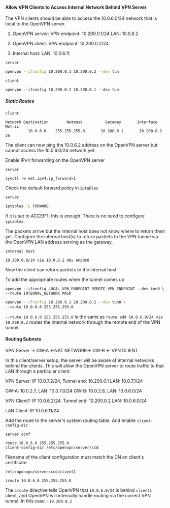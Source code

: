 
#### Allow VPN Clients to Access Internal Network Behind VPN Server

The VPN clients should be able to access the 10.0.6.0/24 network that is local to the OpenVPN server.

1. OpenVPN server:
	VPN endpoint: 10.200.0.1/24
	LAN: 10.0.6.2

2. OpenVPN client:
	VPN endpoint: 10.200.0.2/24

3. Internal host:
	LAN: 10.0.6.11

`server`
```bash
openvpn --ifconfig 10.200.0.1 10.200.0.2 --dev tun
```

`client`
```
openvpn --ifconfig 10.200.0.2 10.200.0.1 --dev tun
```
##### Static Routes

`client`
```
Network Destination        Netmask          Gateway       Interface  Metric
          10.0.6.0    255.255.255.0       10.200.0.1       10.200.0.2     26
```

The client can now ping the 10.0.6.2 address on the OpenVPN server but cannot access the 10.0.6.0/24 network yet.

Enable IPv4 forwarding on the OpenVPN server

`server`
```
sysctl -w net.ipv4.ip_forward=1
```

Check the default forward policy in `iptables`

`server`
```bash
iptables -L FORWARD
```

If it is set to ACCEPT, this is enough. There is no need to configure `iptables`.

The packets arrive but the internal host does not know where to return them yet. Configure the internal host(s) to return packets to the VPN tunnel via the OpenVPN LAN address serving as the gateway.

`internal host`
```
10.200.0.0/24 via 10.0.6.2 dev enp0s8
```

Now the client can return packets to the internal host

To add the appropriate routes when the tunnel comes up

```
openvpn --ifconfig LOCAL_VPN_ENDPOINT REMOTE_VPN_ENDPOINT --dev tun0 \
--route INTERNAL_NETWORK MASK
```

```bash
openvpn --ifconfig 10.200.0.1 10.200.0.2 --dev tun0 \
--route 10.0.6.0 255.255.255.0
```

`--route 10.0.6.0 255.255.255.0` is the same as `route add 10.0.6.0/24 via 10.200.0.2`
routes the internal network through the remote end of the VPN tunnel.

#### Routing Subnets

VPN Server -> GW-A <-NAT NETWORK-> GW-B <- VPN CLIENT 

In this client/server setup, the server will be aware of internal networks behind the clients. 
This will allow the OpenVPN server to route traffic to that LAN through a particular client.

VPN Server: IP 10.0.7.2/24, Tunnel end: 10.200.0.1
LAN: 10.0.7.1/24 

GW-A: 10.0.2.7, LAN: 10.0.7.0/24
GW-B: 10.0.2.8, LAN: 10.0.6.0/24

VPN Client1: IP 10.0.6.2/24. Tunnel end: 10.200.0.2
LAN: 10.0.6.0/24

LAN Client:  IP 10.0.6.11/24

Add the route to the server's system routing table. And enable `client-config-dir`

`server.conf`
```
route 10.0.6.0 255.255.255.0
client-config-dir /etc/openvpn/server/ccd
```

Filename of the client configuration must match the CN on client's certificate. 

`/etc/openvpn/server/ccd/client1`
```
iroute 10.0.6.0 255.255.255.0
```

Thе `iroute` directive tells OpenVPN that `10.0.6.0/24` is behind `client1` client, and OpenVPN will internally handle routing via the correct VPN tunnel. In this case - `10.200.0.2`






